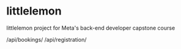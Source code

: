 # littlelemon
littlelemon project for Meta's  back-end developer capstone course

/api/bookings/
/api/registration/
